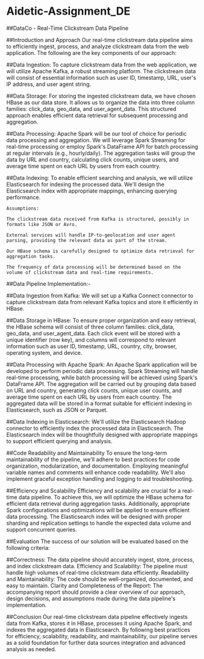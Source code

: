 # Aidetic-Assignment_DE

##DataCo - Real-Time Clickstream Data Pipeline

##Introduction and Approach
Our real-time clickstream data pipeline aims to efficiently ingest, process, and analyze clickstream data from the web application. The following are the key components of our approach:

##Data Ingestion:
To capture clickstream data from the web application, we will utilize Apache Kafka, a robust streaming platform. The clickstream data will consist of essential information such as user ID, timestamp, URL, user's IP address, and user agent string.

##Data Storage:
For storing the ingested clickstream data, we have chosen HBase as our data store. It allows us to organize the data into three column families: click_data, geo_data, and user_agent_data. This structured approach enables efficient data retrieval for subsequent processing and aggregation.

##Data Processing:
Apache Spark will be our tool of choice for periodic data processing and aggregation. We will leverage Spark Streaming for real-time processing or employ Spark's DataFrame API for batch processing at regular intervals (e.g., hourly/daily). The aggregation tasks will group the data by URL and country, calculating click counts, unique users, and average time spent on each URL by users from each country.

##Data Indexing:
To enable efficient searching and analysis, we will utilize Elasticsearch for indexing the processed data. We'll design the Elasticsearch index with appropriate mappings, enhancing querying performance.
```text
Assumptions:

The clickstream data received from Kafka is structured, possibly in formats like JSON or Avro.

External services will handle IP-to-geolocation and user agent parsing, providing the relevant data as part of the stream.

Our HBase schema is carefully designed to optimize data retrieval for aggregation tasks.

The frequency of data processing will be determined based on the volume of clickstream data and real-time requirements.
```
##Data Pipeline Implementation:-

##Data Ingestion from Kafka:
We will set up a Kafka Connect connector to capture clickstream data from relevant Kafka topics and store it efficiently in HBase.

##Data Storage in HBase:
To ensure proper organization and easy retrieval, the HBase schema will consist of three column families: click_data, geo_data, and user_agent_data. Each click event will be stored with a unique identifier (row key), and columns will correspond to relevant information such as user ID, timestamp, URL, country, city, browser, operating system, and device.

##Data Processing with Apache Spark:
An Apache Spark application will be developed to perform periodic data processing. Spark Streaming will handle real-time processing, while batch processing will be achieved using Spark's DataFrame API. The aggregation will be carried out by grouping data based on URL and country, generating click counts, unique user counts, and average time spent on each URL by users from each country. The aggregated data will be stored in a format suitable for efficient indexing in Elasticsearch, such as JSON or Parquet.

##Data Indexing in Elasticsearch:
We'll utilize the Elasticsearch Hadoop connector to efficiently index the processed data in Elasticsearch. The Elasticsearch index will be thoughtfully designed with appropriate mappings to support efficient querying and analysis.

##Code Readability and Maintainability
To ensure the long-term maintainability of the pipeline, we'll adhere to best practices for code organization, modularization, and documentation. Employing meaningful variable names and comments will enhance code readability. We'll also implement graceful exception handling and logging to aid troubleshooting.

##Efficiency and Scalability
Efficiency and scalability are crucial for a real-time data pipeline. To achieve this, we will optimize the HBase schema for efficient data retrieval during aggregation tasks. Additionally, appropriate Spark configurations and optimizations will be applied to ensure efficient data processing. The Elasticsearch index will be designed with proper sharding and replication settings to handle the expected data volume and support concurrent queries.

##Evaluation
The success of our solution will be evaluated based on the following criteria:

##Correctness: The data pipeline should accurately ingest, store, process, and index clickstream data.
Efficiency and Scalability: The pipeline must handle high volumes of real-time clickstream data efficiently.
Readability and Maintainability: The code should be well-organized, documented, and easy to maintain.
Clarity and Completeness of the Report: The accompanying report should provide a clear overview of our approach, design decisions, and assumptions made during the data pipeline's implementation.

##Conclusion
Our real-time clickstream data pipeline effectively ingests data from Kafka, stores it in HBase, processes it using Apache Spark, and indexes the aggregated data in Elasticsearch. By following best practices for efficiency, scalability, readability, and maintainability, our pipeline serves as a solid foundation for further data sources integration and advanced analysis as needed.
